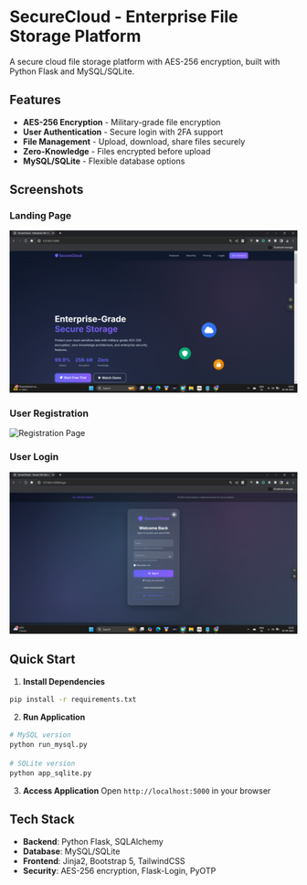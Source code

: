 # SecureCloud - Enterprise File Storage Platform

A secure cloud file storage platform with AES-256 encryption, built with Python Flask and MySQL/SQLite.

## Features
- **AES-256 Encryption** - Military-grade file encryption
- **User Authentication** - Secure login with 2FA support
- **File Management** - Upload, download, share files securely
- **Zero-Knowledge** - Files encrypted before upload
- **MySQL/SQLite** - Flexible database options

## Screenshots

### Landing Page
![Landing Page](https://github.com/Ashokkalluri26/cloudbased_filestoragedataencryption/blob/main/screenshots/home1.png)

### User Registration
![Registration Page](screenshots/registration-page.png)

### User Login
![Login Page](https://github.com/Ashokkalluri26/cloudbased_filestoragedataencryption/blob/main/screenshots/login.png)

## Quick Start

1. **Install Dependencies**
```bash
pip install -r requirements.txt
```

2. **Run Application**
```bash
# MySQL version
python run_mysql.py

# SQLite version  
python app_sqlite.py
```

3. **Access Application**
Open `http://localhost:5000` in your browser

## Tech Stack
- **Backend**: Python Flask, SQLAlchemy
- **Database**: MySQL/SQLite
- **Frontend**: Jinja2, Bootstrap 5, TailwindCSS
- **Security**: AES-256 encryption, Flask-Login, PyOTP
